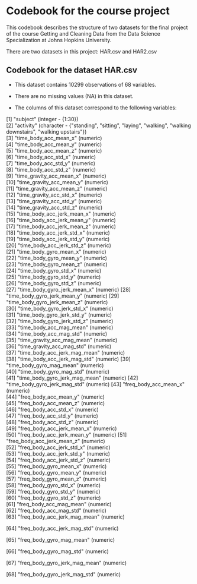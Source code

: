 # Codebook for the course project

This codebook describes the structure of two datasets for the final project of the course Getting and Cleaning Data from the Data Science Specialization at Johns Hopkins University.

There are two datasets in this project: HAR.csv and HAR2.csv

## Codebook for the dataset HAR.csv

- This dataset contains 10299 observations of 68 variables.

- There are no missing values (NA) in this dataset.

- The columns of this dataset correspond to the following variables:

 [1] "subject" (integer - {1:30})                     
 [2] "activity" (character - {"standing", "sitting", "laying", "walking", "walking downstairs", "walking upstairs"})                   
 [3] "time_body_acc_mean_x" (numeric)        
 [4] "time_body_acc_mean_y" (numeric)       
 [5] "time_body_acc_mean_z" (numeric)       
 [6] "time_body_acc_std_x" (numeric)         
 [7] "time_body_acc_std_y" (numeric)        
 [8] "time_body_acc_std_z" (numeric)        
 [9] "time_gravity_acc_mean_x" (numeric)     
[10] "time_gravity_acc_mean_y" (numeric)    
[11] "time_gravity_acc_mean_z" (numeric)     
[12] "time_gravity_acc_std_x" (numeric)     
[13] "time_gravity_acc_std_y" (numeric)      
[14] "time_gravity_acc_std_z" (numeric)     
[15] "time_body_acc_jerk_mean_x" (numeric)   
[16] "time_body_acc_jerk_mean_y" (numeric)  
[17] "time_body_acc_jerk_mean_z" (numeric)  
[18] "time_body_acc_jerk_std_x" (numeric)   
[19] "time_body_acc_jerk_std_y" (numeric)    
[20] "time_body_acc_jerk_std_z" (numeric)   
[21] "time_body_gyro_mean_x" (numeric)        
[22] "time_body_gyro_mean_y" (numeric)      
[23] "time_body_gyro_mean_z" (numeric)        
[24] "time_body_gyro_std_x" (numeric)       
[25] "time_body_gyro_std_y" (numeric)        
[26] "time_body_gyro_std_z" (numeric)       
[27] "time_body_gyro_jerk_mean_x" (numeric)
[28] "time_body_gyro_jerk_mean_y" (numeric)
[29] "time_body_gyro_jerk_mean_z" (numeric)  
[30] "time_body_gyro_jerk_std_x" (numeric)  
[31] "time_body_gyro_jerk_std_y" (numeric)   
[32] "time_body_gyro_jerk_std_z" (numeric)  
[33] "time_body_acc_mag_mean" (numeric)      
[34] "time_body_acc_mag_std" (numeric)      
[35] "time_gravity_acc_mag_mean" (numeric)   
[36] "time_gravity_acc_mag_std" (numeric)   
[37] "time_body_acc_jerk_mag_mean" (numeric)  
[38] "time_body_acc_jerk_mag_std" (numeric) 
[39] "time_body_gyro_mag_mean" (numeric)    
[40] "time_body_gyro_mag_std" (numeric)      
[41] "time_body_gyro_jerk_mag_mean" (numeric) 
[42] "time_body_gyro_jerk_mag_std" (numeric) 
[43] "freq_body_acc_mean_x" (numeric)        
[44] "freq_body_acc_mean_y" (numeric)      
[45] "freq_body_acc_mean_z" (numeric)        
[46] "freq_body_acc_std_x" (numeric)        
[47] "freq_body_acc_std_y" (numeric)         
[48] "freq_body_acc_std_z" (numeric)        
[49] "freq_body_acc_jerk_mean_x" (numeric)   
[50] "freq_body_acc_jerk_mean_y" (numeric) 
[51] "freq_body_acc_jerk_mean_z" (numeric)   
[52] "freq_body_acc_jerk_std_x" (numeric)   
[53] "freq_body_acc_jerk_std_y" (numeric)    
[54] "freq_body_acc_jerk_std_z" (numeric)   
[55] "freq_body_gyro_mean_x" (numeric)       
[56] "freq_body_gyro_mean_y" (numeric)      
[57] "freq_body_gyro_mean_z" (numeric)       
[58] "freq_body_gyro_std_x" (numeric)       
[59] "freq_body_gyro_std_y" (numeric)        
[60] "freq_body_gyro_std_z" (numeric)       
[61] "freq_body_acc_mag_mean" (numeric)      
[62] "freq_body_acc_mag_std" (numeric)      
[63] "freq_body_acc_jerk_mag_mean" (numeric)

[64] "freq_body_acc_jerk_mag_std" (numeric)

[65] "freq_body_gyro_mag_mean" (numeric)

[66] "freq_body_gyro_mag_std" (numeric)
    
[67] "freq_body_gyro_jerk_mag_mean" (numeric)

[68] "freq_body_gyro_jerk_mag_std" (numeric)

